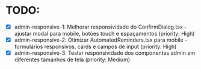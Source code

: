 # TODO:

- [x] admin-responsive-1: Melhorar responsividade do ConfirmDialog.tsx - ajustar modal para mobile, botões touch e espaçamentos (priority: High)
- [x] admin-responsive-2: Otimizar AutomatedReminders.tsx para mobile - formulários responsivos, cards e campos de input (priority: High)
- [x] admin-responsive-3: Testar responsividade dos componentes admin em diferentes tamanhos de tela (priority: Medium)
